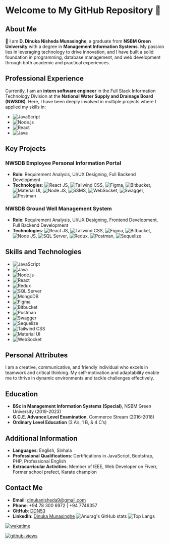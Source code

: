 # Welcome to My GitHub Repository 🎉

## About Me
👋 I am **D. Dinuka Nisheda Munasinghe**, a graduate from **NSBM Green University** with a degree in **Management Information Systems**. My passion lies in leveraging technology to drive innovation, and I have built a solid foundation in programming, database management, and web development through both academic and practical experiences.

## Professional Experience
Currently, I am an **intern software engineer** in the Full Stack Information Technology Division at the **National Water Supply and Drainage Board (NWSDB)**. Here, I have been deeply involved in multiple projects where I applied my skills in:

- ![JavaScript](https://img.shields.io/badge/JavaScript-323330?style=for-the-badge&logo=javascript&logoColor=F7DF1E)
- ![Node.js](https://img.shields.io/badge/Node.js-339933?style=for-the-badge&logo=nodedotjs&logoColor=white)
- ![React](https://img.shields.io/badge/React-20232A?style=for-the-badge&logo=react&logoColor=61DAFB)
- ![Java](https://img.shields.io/badge/Java-ED8B00?style=for-the-badge&logo=java&logoColor=white)

## Key Projects

### NWSDB Employee Personal Information Portal
- **Role**: Requirement Analysis, UI/UX Designing, Full Backend Development
- **Technologies**: ![React JS](https://img.shields.io/badge/React-20232A?style=for-the-badge&logo=react&logoColor=61DAFB), ![Tailwind CSS](https://img.shields.io/badge/Tailwind_CSS-38B2AC?style=for-the-badge&logo=tailwind-css&logoColor=white), ![Figma](https://img.shields.io/badge/Figma-F24E1E?style=for-the-badge&logo=figma&logoColor=white), ![Bitbucket](https://img.shields.io/badge/Bitbucket-0052CC?style=for-the-badge&logo=bitbucket&logoColor=white), ![Material UI](https://img.shields.io/badge/Material--UI-0081CB?style=for-the-badge&logo=material-ui&logoColor=white), ![Node JS](https://img.shields.io/badge/Node.js-339933?style=for-the-badge&logo=nodedotjs&logoColor=white), ![SSMS](https://img.shields.io/badge/SSMS-FCC624?style=for-the-badge&logo=microsoft-sql-server&logoColor=white), ![WebSocket](https://img.shields.io/badge/WebSocket-010101?style=for-the-badge&logo=websocket&logoColor=white), ![Swagger](https://img.shields.io/badge/Swagger-85EA2D?style=for-the-badge&logo=swagger&logoColor=white), ![Postman](https://img.shields.io/badge/Postman-FF6C37?style=for-the-badge&logo=postman&logoColor=white)

### NWSDB Ground Well Management System
- **Role**: Requirement Analysis, UI/UX Designing, Frontend Development, Full Backend Development
- **Technologies**: ![React JS](https://img.shields.io/badge/React-20232A?style=for-the-badge&logo=react&logoColor=61DAFB), ![Tailwind CSS](https://img.shields.io/badge/Tailwind_CSS-38B2AC?style=for-the-badge&logo=tailwind-css&logoColor=white), ![Figma](https://img.shields.io/badge/Figma-F24E1E?style=for-the-badge&logo=figma&logoColor=white), ![Bitbucket](https://img.shields.io/badge/Bitbucket-0052CC?style=for-the-badge&logo=bitbucket&logoColor=white), ![Node JS](https://img.shields.io/badge/Node.js-339933?style=for-the-badge&logo=nodedotjs&logoColor=white), ![SQL Server](https://img.shields.io/badge/SQL%20Server-CC2927?style=for-the-badge&logo=microsoft-sql-server&logoColor=white), ![Redux](https://img.shields.io/badge/Redux-764ABC?style=for-the-badge&logo=redux&logoColor=white), ![Postman](https://img.shields.io/badge/Postman-FF6C37?style=for-the-badge&logo=postman&logoColor=white), ![Sequelize](https://img.shields.io/badge/Sequelize-52B0E7?style=for-the-badge&logo=sequelize&logoColor=white)

## Skills and Technologies
- ![JavaScript](https://img.shields.io/badge/JavaScript-323330?style=for-the-badge&logo=javascript&logoColor=F7DF1E)
- ![Java](https://img.shields.io/badge/Java-ED8B00?style=for-the-badge&logo=java&logoColor=white)
- ![Node.js](https://img.shields.io/badge/Node.js-339933?style=for-the-badge&logo=nodedotjs&logoColor=white)
- ![React](https://img.shields.io/badge/React-20232A?style=for-the-badge&logo=react&logoColor=61DAFB)
- ![Redux](https://img.shields.io/badge/Redux-764ABC?style=for-the-badge&logo=redux&logoColor=white)
- ![SQL Server](https://img.shields.io/badge/SQL%20Server-CC2927?style=for-the-badge&logo=microsoft-sql-server&logoColor=white)
- ![MongoDB](https://img.shields.io/badge/MongoDB-4EA94B?style=for-the-badge&logo=mongodb&logoColor=white)
- ![Figma](https://img.shields.io/badge/Figma-F24E1E?style=for-the-badge&logo=figma&logoColor=white)
- ![Bitbucket](https://img.shields.io/badge/Bitbucket-0052CC?style=for-the-badge&logo=bitbucket&logoColor=white)
- ![Postman](https://img.shields.io/badge/Postman-FF6C37?style=for-the-badge&logo=postman&logoColor=white)
- ![Swagger](https://img.shields.io/badge/Swagger-85EA2D?style=for-the-badge&logo=swagger&logoColor=white)
- ![Sequelize](https://img.shields.io/badge/Sequelize-52B0E7?style=for-the-badge&logo=sequelize&logoColor=white)
- ![Tailwind CSS](https://img.shields.io/badge/Tailwind_CSS-38B2AC?style=for-the-badge&logo=tailwind-css&logoColor=white)
- ![Material UI](https://img.shields.io/badge/Material--UI-0081CB?style=for-the-badge&logo=material-ui&logoColor=white)
- ![WebSocket](https://img.shields.io/badge/WebSocket-010101?style=for-the-badge&logo=websocket&logoColor=white)

## Personal Attributes
I am a creative, communicative, and friendly individual who excels in teamwork and critical thinking. My self-motivation and adaptability enable me to thrive in dynamic environments and tackle challenges effectively.

## Education
- **BSc in Management Information Systems (Special)**, NSBM Green University (2019-2023)
- **G.C.E. Advance Level Examination**, Commerce Stream (2016-2018)
- **Ordinary Level Education** (3 A’s, 1 B, & 4 C’s)

## Additional Information
- **Languages**: English, Sinhala
- **Professional Qualifications**: Certifications in JavaScript, Bootstrap, PHP, Professional English
- **Extracurricular Activities**: Member of IEEE, Web Developer on Fiverr, Former school prefect, Karate champion

## Contact Me
- **Email**: [dinukanisheda9@gmail.com](mailto:dinukanisheda9@gmail.com)
- **Phone**: +94 78 300 6972 | +94 7746357
- **GitHub**: [DDN53](https://github.com/DDN53)
- **LinkedIn**: [Dinuka Munasinghe](https://www.linkedin.com/in/dinuka-munasinghe)
![Anurag's GitHub stats](https://github-readme-stats.vercel.app/api?username=duesacrifice69&show_icons=true&theme=radical)
![Top Langs](https://github-readme-stats.vercel.app/api/top-langs/?username=duesacrifice69&layout=compact&show_icons=true&theme=radical)

[![wakatime](https://wakatime.com/badge/user/018af927-df27-43d7-8f57-d7829ded732a.svg)](https://wakatime.com/@DueSacrifice69)

[![github-views](https://komarev.com/ghpvc/?username=duesacrifice69)](https://github.com/duesacrifice69)

<br/>
